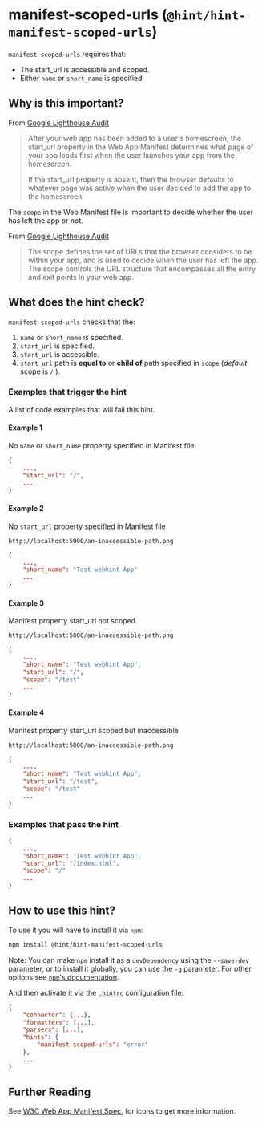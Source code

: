 # manifest-scoped-urls (`@hint/hint-manifest-scoped-urls`)

`manifest-scoped-urls` requires that:

* The start_url is accessible and scoped.
* Either `name` or `short_name` is specified

## Why is this important?

From [Google Lighthouse Audit][start_url_imp]

> After your web app has been added to a user's homescreen, the start_url property
> in the Web App Manifest determines what page of your app loads first
> when the user launches your app from the homescreen.
>
> If the start_url property is absent, then the browser defaults to whatever
> page was active when the user decided to add the app to the homescreen.

The `scope` in the Web Manifest file is important to decide whether the user
has left the app or not.

From [Google Lighthouse Audit][scope_imp]

> The scope defines the set of URLs that the browser considers to be
> within your app, and is used to decide when the user has left the app.
> The scope controls the URL structure that encompasses all the entry
> and exit points in your web app.

## What does the hint check?

`manifest-scoped-urls` checks that the:

1. `name` or `short_name` is specified.
2. `start_url` is specified.
3. `start_url` is accessible.
4. `start_url` path is **equal to** or **child of** path specified
in `scope` (_default_ scope is `/` ).

### Examples that **trigger** the hint

A list of code examples that will fail this hint.

#### Example 1

No `name` or `short_name` property specified in Manifest file

```json
{
    ...,
    "start_url": "/",
    ...
}
```

#### Example 2

No `start_url` property specified in Manifest file

`http://localhost:5000/an-inaccessible-path.png`

```json
{
    ...,
    "short_name": "Test webhint App"
    ...
}
```

#### Example 3

Manifest property start_url not scoped.

`http://localhost:5000/an-inaccessible-path.png`

```json
{
    ...,
    "short_name": "Test webhint App",
    "start_url": "/",
    "scope": "/test"
    ...
}
```

#### Example 4

Manifest property start_url scoped but inaccessible

`http://localhost:5000/an-inaccessible-path.png`

```json
{
    ...,
    "short_name": "Test webhint App",
    "start_url": "/test",
    "scope": "/test"
    ...
}
```

### Examples that **pass** the hint

```json
{
    ...,
    "short_name": "Test webhint App",
    "start_url": "/index.html",
    "scope": "/"
    ...
}
```

## How to use this hint?

To use it you will have to install it via `npm`:

```bash
npm install @hint/hint-manifest-scoped-urls
```

Note: You can make `npm` install it as a `devDependency` using the `--save-dev`
parameter, or to install it globally, you can use the `-g` parameter. For
other options see
[`npm`'s documentation](https://docs.npmjs.com/cli/install).

And then activate it via the [`.hintrc`][hintrc]
configuration file:

```json
{
    "connector": {...},
    "formatters": [...],
    "parsers": [...],
    "hints": {
        "manifest-scoped-urls": "error"
    },
    ...
}
```

## Further Reading

<!-- Link labels: -->
See [W3C Web App Manifest Spec.][w3c-spec] for icons to get more information.

[hintrc]: https://webhint.io/docs/user-guide/configuring-webhint/summary/
[start_url_imp]: https://developers.google.com/web/tools/lighthouse/audits/manifest-contains-start_url
[w3c-spec]: https://www.w3.org/TR/appmanifest/
[scope_imp]: https://developers.google.com/web/fundamentals/web-app-manifest/
